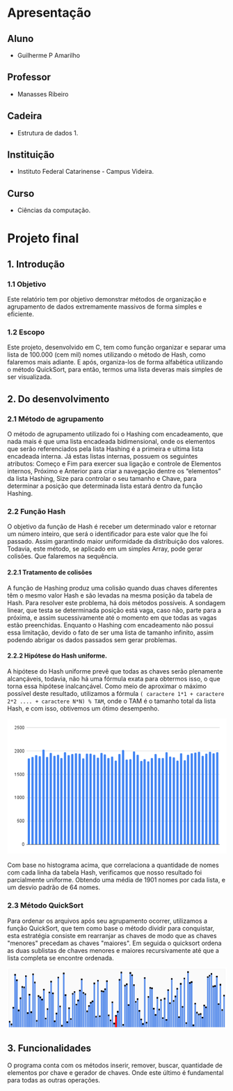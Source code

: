 # Apresentação

## Aluno
- Guilherme P Amarilho

## Professor
- Manasses Ribeiro

## Cadeira
- Estrutura de dados 1.

## Instituição
- Instituto Federal Catarinense - Campus Videira.

## Curso
- Ciências da computação.

# Projeto final

## 1. Introdução

### 1.1 Objetivo

Este relatório tem por objetivo demonstrar métodos de organização e agrupamento de dados extremamente massivos de forma simples e eficiente.

### 1.2 Escopo

Este projeto, desenvolvido em C, tem como função organizar e separar uma lista de 100.000 (cem mil) nomes utilizando o método de Hash, como falaremos mais adiante. E após, organiza-los de forma alfabética utilizando o método QuickSort, para então, termos uma lista deveras mais simples de ser visualizada.

## 2. Do desenvolvimento

### 2.1	Método de agrupamento

O método de agrupamento utilizado foi o Hashing com encadeamento, que nada mais é que uma lista encadeada bidimensional, onde os elementos que serão referenciados pela lista Hashing é a primeira e ultima lista encadeada interna. Já estas listas internas, possuem os seguintes atributos: Começo e Fim para exercer sua ligação e controle de Elementos internos, Próximo e Anterior para criar a navegação dentre os “elementos” da lista Hashing, Size para controlar o seu tamanho e Chave, para determinar a posição que determinada lista estará dentro da função Hashing.

### 2.2	Função Hash

O objetivo da função de Hash é receber um determinado valor e retornar um número inteiro, que será o identificador para este valor que lhe foi passado. Assim garantindo maior uniformidade da distribuição dos valores. Todavia, este método, se aplicado em um simples Array, pode gerar colisões. Que falaremos na sequência.

#### 2.2.1	Tratamento de colisões

A função de Hashing produz uma colisão quando duas chaves diferentes têm o mesmo valor Hash e são levadas na mesma posição da tabela de Hash. Para resolver este problema, há dois métodos possíveis.
 A sondagem linear, que testa se determinada posição está vaga, caso não, parte para a próxima, e assim sucessivamente até o momento em que todas as vagas estão preenchidas. 
Enquanto o Hashing com encadeamento não possui essa limitação, devido o fato de ser uma lista de tamanho infinito, assim podendo abrigar os dados passados sem gerar problemas.

#### 2.2.2	Hipótese do Hash uniforme.

A hipótese do Hash uniforme prevê que todas as chaves serão plenamente alcançáveis, todavia, não há uma fórmula exata para obtermos  isso, o que torna essa hipótese inalcançável. Como meio de aproximar o máximo possível deste resultado, utilizamos a fórmula `( caractere 1*1 + caractere 2*2 .... + caractere N*N) % TAM`, onde o TAM é o tamanho total da lista Hash, e com isso, obtivemos um ótimo desempenho. 

![Histograma](https://github.com/GuilhermeAmarilho/EstruturaDeDados1/blob/master/Aula%2010%20-%20ProjetoFinal/histograma.png)

Com base no histograma acima, que correlaciona a quantidade de nomes com cada linha da tabela Hash, verificamos que nosso resultado foi parcialmente uniforme. Obtendo uma média de 1901 nomes por cada lista, e um desvio padrão de 64 nomes.

### 2.3	Método QuickSort

Para ordenar os arquivos após seu agrupamento ocorrer, utilizamos a função QuickSort, que tem como base o método dividir para conquistar, esta estratégia consiste em rearranjar as chaves de modo que as chaves "menores" precedam as chaves "maiores".  Em seguida o quicksort ordena as duas sublistas de chaves menores e maiores recursivamente até que a lista completa se encontre ordenada. 

![QuckSort](https://github.com/GuilhermeAmarilho/EstruturaDeDados1/blob/master/Aula%2010%20-%20ProjetoFinal/QuickSort.gif)

## 3. Funcionalidades

O programa conta com os métodos inserir, remover, buscar, quantidade de elementos por chave e gerador de chaves. Onde este último é fundamental para todas as outras operações.               

